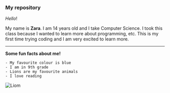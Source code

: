 ### My repository



*Hello*!

My name is **Zara**. I am 14 years old and I take Computer Science. I took this class because I wanted to learn more about programming, etc. This is my first time trying coding and I am very excited to learn more.

***

**Some fun facts about me!**
```
- My favourite colour is blue
- I am in 9th grade
- Lions are my favourite animals
- I love reading
```

![Liom](https://www.gannett-cdn.com/media/2022/03/16/USATODAY/usatsports/imageForEntry5-ODq.jpg?width=660&height=372&fit=crop&format=pjpg&auto=webp)


<!--
**zarahaleem/zarahaleem** is a ✨ _special_ ✨ repository because its `README.md` (this file) appears on your GitHub profile.

Here are some ideas to get you started:

- 🔭 I’m currently working on ...
- 🌱 I’m currently learning ...
- 👯 I’m looking to collaborate on ...
- 🤔 I’m looking for help with ...
- 💬 Ask me about ...
- 📫 How to reach me: ...
- 😄 Pronouns: ...
- ⚡ Fun fact: ...
-->

